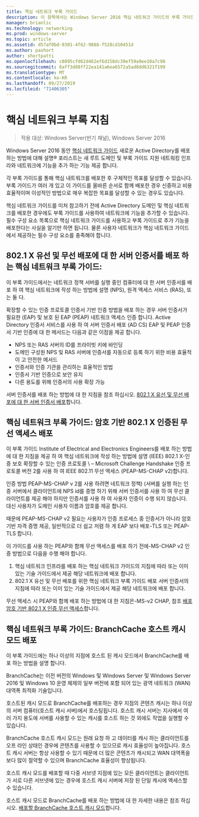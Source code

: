 ```yaml
---
title: 핵심 네트워크 부록 가이드
description: 이 항목에서는 Windows Server 2016 핵심 네트워크 가이드의 부록 가이드 개요를 제공 합니다.
manager: brianlic
ms.technology: networking
ms.prod: windows-server
ms.topic: article
ms.assetid: d57af0bd-9301-4f62-9888-f528cd10451d
ms.author: pashort
author: shortpatti
ms.openlocfilehash: c0895cfd62d462ef6d158dc39ef59a9ee10a7c98
ms.sourcegitcommit: 6aff3d88ff22ea141a6ea6572a5ad8dd6321f199
ms.translationtype: MT
ms.contentlocale: ko-KR
ms.lasthandoff: 09/27/2019
ms.locfileid: "71406305"
---
```

# <a name="core-network-companion-guidance"></a>핵심 네트워크 부록 지침

>적용 대상: Windows Server(반기 채널), Windows Server 2016

Windows Server 2016 동안 [핵심 네트워크 가이드](https://technet.microsoft.com/windows-server-docs/networking/core-network-guide/core-network-guide) 새로운 Active Directory를 배포 하는 방법에 대해 설명&reg; 포리스트는 새 루트 도메인 및 부록 가이드 지원 네트워킹 인프라와 네트워크에 기능을 추가 하는 기능 제공 합니다.

각 부록 가이드를 통해 핵심 내트워크를 배포한 후 구체적인 목표를 달성할 수 있습니다. 부록 가이드가 여러 개 있고 이 가이드를 올바른 순서로 함께 배포한 경우 신중하고 비용 효율적이며 이성적인 방법으로 매우 복잡한 목표를 달성할 수 있는 경우도 있습니다.

핵심 네트워크 가이드를 미처 참고하기 전에 Active Directory 도메인 및 핵심 네트워크를 배포한 경우에도 부록 가이드를 사용하여 네트워크에 기능을 추가할 수 있습니다. 필수 구성 요소 목록으로 핵심 네트워크 가이드를 사용하고 부록 가이드로 추가 기능을 배포한다는 사실을 알기만 하면 됩니다. 물론 사용자 네트워크가 핵심 네트워크 가이드에서 제공하는 필수 구성 요소를 충족해야 합니다.

## <a name="core-network-companion-guide-deploy-server-certificates-for-8021x-wired-and-wireless-deployments"></a>802.1 X 유선 및 무선 배포에 대 한 서버 인증서를 배포 하는 핵심 네트워크 부록 가이드: 

이 부록 가이드에서는 네트워크 정책 서버를 실행 중인 컴퓨터에 대 한 서버 인증서를 배포 하 여 핵심 네트워크에 작성 하는 방법에 설명 \(NPS\), 원격 액세스 서비스 \(RAS\), 또는 둘 다.

확장할 수 있는 인증 프로토콜 인증서 기반 인증 방법을 배포 하는 경우 서버 인증서가 필요한 \(EAP\) 및 보호 된 EAP \(PEAP\) 네트워크 액세스 인증 합니다. Active Directory 인증서 서비스를 사용 하 여 서버 인증서 배포 \(AD CS\) EAP 및 PEAP 인증서 기반 인증에 대 한 메서드는 다음과 같은 이점을 제공 합니다.

- NPS 또는 RAS 서버의 ID를 프라이빗 키에 바인딩
- 도메인 구성원 NPS 및 RAS 서버에 인증서를 자동으로 등록 하기 위한 비용 효율적이 고 안전한 메서드
- 인증서와 인증 기관을 관리하는 효율적인 방법
- 인증서 기반 인증으로 보안 유지
- 다른 용도를 위해 인증서의 사용 확장 가능
  
서버 인증서를 배포 하는 방법에 대 한 지침을 참조 하십시오. [802.1 X 유선 및 무선 배포에 대 한 서버 인증서 배포](server-certs/Deploy-Server-Certificates-for-802.1X-Wired-and-Wireless-Deployments.md)합니다.  
## <a name="core-network-companion-guide-deploy-password-based-8021x-authenticated-wireless-access"></a>핵심 네트워크 부록 가이드: 암호 기반 802.1 X 인증된 무선 액세스 배포

이 부록 가이드 Institute of Electrical and Electronics Engineers를 배포 하는 방법에 대 한 지침을 제공 하 여 핵심 네트워크에 작성 하는 방법에 설명 \(IEEE\) 802.1 X\-인증 보호 확장할 수 있는 인증 프로토콜 \ – Microsoft Challenge Handshake 인증 프로토콜 버전 2를 사용 하 여 IEEE 802.11 무선 액세스 \(PEAP\-MS\-CHAP v2\)합니다.

인증 방법 PEAP\-MS\-CHAP v 2를 사용 하려면 네트워크 정책\) \(서버를 실행 하는 인증 서버에서 클라이언트에 NPS id를 증명 하기 위해 서버 인증서를 사용 하 여 무선 클라이언트를 제공 해야 하지만 인증서를 사용 하 여 사용자 인증이 수행 되지 않습니다. 대신 사용자가 도메인 사용자 이름과 암호를 제공 합니다.

때문에 PEAP\-MS\-CHAP v2 필요는 사용자가 인증 프로세스 중 인증서가 아니라 암호 기반 자격 증명 제공, 일반적으로 더 쉽고 저렴 하 게 EAP 보다 배포\-TLS 또는 PEAP\-TLS 합니다.

이 가이드를 사용 하는 PEAP와 함께 무선 액세스를 배포 하기 전에\-MS\-CHAP v2 인증 방법으로 다음을 수행 해야 합니다.

1. 핵심 네트워크 인프라를 배포 하는 핵심 네트워크 가이드의 지침에 따라 또는 이미 있는 기술 가이드에서 제공 해당 네트워크에 배포 합니다.
2. 802.1 X 유선 및 무선 배포를 위한 핵심 네트워크 부록 가이드 배포 서버 인증서의 지침에 따라 또는 이미 있는 기술 가이드에서 제공 해당 네트워크에 배포 합니다.

무선 액세스 시 PEAP와 함께 배포 하는 방법에 대 한 지침은\-MS\-v2 CHAP, 참조 [배포 암호 기반 802.1 X 인증 무선 액세스](wireless/a-deploy-8021X-wireless-access.md)합니다.

## <a name="core-network-companion-guide-deploy-branchcache-hosted-cache-mode"></a>핵심 네트워크 부록 가이드: BranchCache 호스트 캐시 모드 배포

이 부록 가이드에는 하나 이상의 지점에 호스트 된 캐시 모드에서 BranchCache를 배포 하는 방법을 설명 합니다.

BranchCache는 이전 버전의 Windows 및 Windows Server 및 Windows Server 2016 및 Windows 10 운영 체제의 일부 버전에 포함 되어 있는 광역 네트워크 (WAN) 대역폭 최적화 기술입니다.

호스트된 캐시 모드로 BranchCache를 배포하는 경우 지점의 콘텐츠 캐시는 하나 이상의 서버 컴퓨터(호스트 캐시 서버)에서 호스팅됩니다. 호스트 캐시 서버는 지사에서 여러 가지 용도에 서버를 사용할 수 있는 캐시를 호스트 하는 것 외에도 작업을 실행할 수 있습니다.

BranchCache 호스트 캐시 모드는 원래 요청 하 고 데이터를 캐시 하는 클라이언트를 오프 라인 상태인 경우에 콘텐츠를 사용할 수 있으므로 캐시 효율성이 높아집니다. 호스트 캐시 서버는 항상 사용할 수 있기 때문에 더 많은 콘텐츠가 캐시되고 WAN 대역폭을 보다 많이 절약할 수 있으며 BranchCache 효율성이 향상됩니다.

호스트 캐시 모드를 배포할 때 다중 서브넷 지점에 있는 모든 클라이언트는 클라이언트가 서로 다른 서브넷에 있는 경우에 호스트 캐시 서버에 저장 된 단일 캐시에 액세스할 수 있습니다.

호스트 캐시 모드로 BranchCache를 배포 하는 방법에 대 한 자세한 내용은 참조 하십시오. [배포할 BranchCache 호스트 캐시 모드](bc-hcm/1-Deploy-Bc-Hcm.md)합니다.
